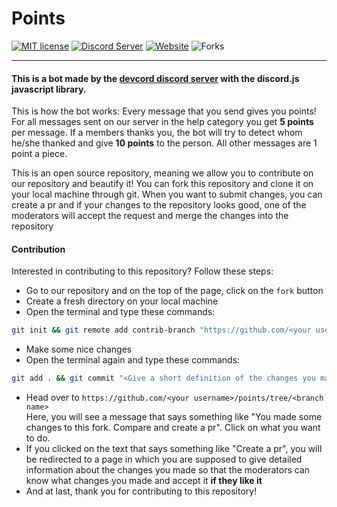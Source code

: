 # Points

[![MIT license](https://img.shields.io/badge/License-MIT-blue.svg)](<[https://github.com/devcord/points/blob/master/LICENSE](https://github.com/devcord/points/blob/master/LICENSE)>)
[![Discord Server](https://img.shields.io/static/v1?label=Devcord&logo=discord&message=8k%20members&color=%237289DA&logoColor=blurple)](https://discord.gg/devcord)
[![Website](https://img.shields.io/website?down_color=Red&down_message=Unavailable&label=Our%20Website&up_color=Green&up_message=Visit&url=https%3A%2F%2Fdevcord.com%2F&logo=devcord)](https://devcord.com)
![Forks](https://img.shields.io/github/forks/devcord/points?color=blurple&label=Forks&logo=github)

---

#### This is a bot made by the [devcord discord server](https://discord.gg/devcord) with the discord.js javascript library.

This is how the bot works:
Every message that you send gives you points! For all messages sent on our server in the help category you get **5 points** per message. If a members thanks you, the bot will try to detect whom he/she thanked and give **10 points** to the person. All other messages are 1 point a piece.

This is an open source repository, meaning we allow you to contribute on our repository and beautify it! You can fork this repository and clone it on your local machine through git. When you want to submit changes, you can create a pr and if your changes to the repository looks good, one of the moderators will accept the request and merge the changes into the repository

#### Contribution<br>

Interested in contributing to this repository? Follow these steps:

-   Go to our repository and on the top of the page, click on the `fork` button
-   Create a fresh directory on your local machine
-   Open the terminal and type these commands:<br>

```sh
git init && git remote add contrib-branch "https://github.com/<your username>/points.git" && git branch <branch name> && git checkout <branch name>
```

-   Make some nice changes
-   Open the terminal again and type these commands:<br>

```sh
git add . && git commit "<Give a short definition of the changes you made>" && git push origin <branch name>
```

-   Head over to `https://github.com/<your username>/points/tree/<branch name>`<br>
    Here, you will see a message that says something like "You made some changes to this fork. Compare and create a pr". Click on what you want to do.
-   If you clicked on the text that says something like "Create a pr", you will be redirected to a page in which you are supposed to give detailed information about the changes you made so that the moderators can know what changes you made and accept it **if they like it**
-   And at last, thank you for contributing to this repository!
